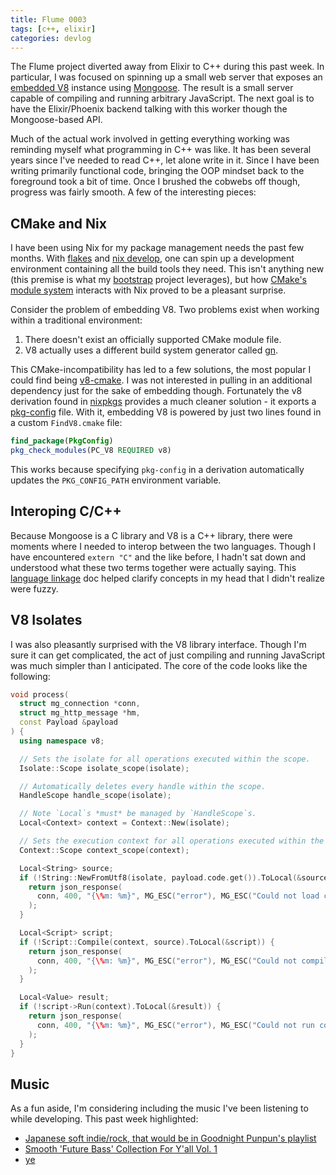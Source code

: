 ```yaml
---
title: Flume 0003
tags: [c++, elixir]
categories: devlog
---
```


The Flume project diverted away from Elixir to C++ during this past week. In
particular, I was focused on spinning up a small web server that exposes an
[embedded V8](/snapshots/flume-0003/v8-embed) instance using [Mongoose](https://github.com/cesanta/mongoose).
The result is a small server capable of compiling and running arbitrary
JavaScript. The next goal is to have the Elixir/Phoenix backend talking with
this worker though the Mongoose-based API.

Much of the actual work involved in getting everything working was reminding
myself what programming in C++ was like. It has been several years since I've
needed to read C++, let alone write in it. Since I have been writing primarily
functional code, bringing the OOP mindset back to the foreground took a bit of
time. Once I brushed the cobwebs off though, progress was fairly smooth. A few
of the interesting pieces:

## CMake and Nix

I have been using Nix for my package management needs the past few months. With
[flakes](/snapshots/flume-0003/flakes) and [nix develop](/snapshots/flume-0003/nix-develop),
one can spin up a development environment containing all the build tools they
need. This isn't anything new (this premise is what my [bootstrap](https://git.jrpotter.com/r/bootstrap)
project leverages), but how [CMake's module system](/snapshots/flume-0003/find-package)
interacts with Nix proved to be a pleasant surprise.

Consider the problem of embedding V8. Two problems exist when working within a
traditional environment:

1. There doesn't exist an officially supported CMake module file.
2. V8 actually uses a different build system generator called [gn](/snapshots/flume-0003/build-gn).

This CMake-incompatibility has led to a few solutions, the most popular I could
find being [v8-cmake](https://github.com/bnoordhuis/v8-cmake). I was not
interested in pulling in an additional dependency just for the sake of embedding
though. Fortunately the v8 derivation found in [nixpkgs](/snapshots/flume-0003/v8-nix)
provides a much cleaner solution - it exports a [pkg-config](/snapshots/flume-0003/pkg-config-guide)
file. With it, embedding V8 is powered by just two lines found in a custom
`FindV8.cmake` file:
```cmake
find_package(PkgConfig)
pkg_check_modules(PC_V8 REQUIRED v8)
```

This works because specifying `pkg-config` in a derivation automatically updates
the `PKG_CONFIG_PATH` environment variable.

## Interoping C/C++

Because Mongoose is a C library and V8 is a C++ library, there were moments
where I needed to interop between the two languages. Though I have encountered
`extern "C"` and the like before, I hadn't sat down and understood what these
two terms together were actually saying. This [language linkage](/snapshots/flume-0003/language-linkage)
doc helped clarify concepts in my head that I didn't realize were fuzzy.

## V8 Isolates

I was also pleasantly surprised with the V8 library interface. Though I'm sure
it can get complicated, the act of just compiling and running JavaScript was
much simpler than I anticipated. The core of the code looks like the following:
```c++
void process(
  struct mg_connection *conn,
  struct mg_http_message *hm,
  const Payload &payload
) {
  using namespace v8;

  // Sets the isolate for all operations executed within the scope.
  Isolate::Scope isolate_scope(isolate);

  // Automatically deletes every handle within the scope.
  HandleScope handle_scope(isolate);

  // Note `Local`s *must* be managed by `HandleScope`s.
  Local<Context> context = Context::New(isolate);

  // Sets the execution context for all operations executed within the scope.
  Context::Scope context_scope(context);

  Local<String> source;
  if (!String::NewFromUtf8(isolate, payload.code.get()).ToLocal(&source)) {
    return json_response(
      conn, 400, "{\%m: %m}", MG_ESC("error"), MG_ESC("Could not load code")
    );
  }

  Local<Script> script;
  if (!Script::Compile(context, source).ToLocal(&script)) {
    return json_response(
      conn, 400, "{\%m: %m}", MG_ESC("error"), MG_ESC("Could not compile code")
    );
  }

  Local<Value> result;
  if (!script->Run(context).ToLocal(&result)) {
    return json_response(
      conn, 400, "{\%m: %m}", MG_ESC("error"), MG_ESC("Could not run code")
    );
  }
}
```

## Music

As a fun aside, I'm considering including the music I've been listening to while
developing. This past week highlighted:

- [Japanese soft indie/rock, that would be in Goodnight Punpun's playlist](https://www.youtube.com/watch?v=DXKojYz25Gw)
- [Smooth 'Future Bass' Collection For Y'all Vol. 1](https://www.youtube.com/watch?v=SoBAQgl0zbo)
- [ye](https://open.spotify.com/album/2Ek1q2haOnxVqhvVKqMvJe?si=iREJOVFOSG6kSlXbr1Uhkw)
